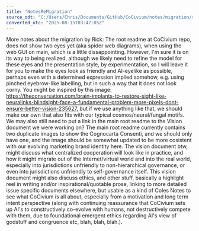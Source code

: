 ```yaml
---
title: "NotesReMigration"
source_odt: "C:/Users/Chris/Documents/GitHub/CoCivium/notes/migration/source_odt/NotesReMigration.odt"
converted_utc: "2025-08-15T03:47:05Z"
---
```

More notes about the migration by Rick: The root readme at CoCivium repo, does not show two eyes yet (aka spider web diagrams), when using the web GUI on main, which is a little dissappointing. However, I'm sure it is on its way to being realized, although we likely need to refine the model for these eyes and the presentation style, by experimentation, so I will leave it for you to make the eyes look as friendly and AI-eyelike as possible, perhaps even with a determined expression implied somehow, e.g. using pinched eyebrow-like labelling, but in such a way that it does not look corny. You might be inspired by this image: <https://theconversation.com/brain-implants-to-restore-sight-like-neuralinks-blindsight-face-a-fundamental-problem-more-pixels-dont-ensure-better-vision-235627>, but if we use anything like that, we should make our own that also fits with our typical cosmos/neural/fungal motifs. We may also still need to put a link in the main root readme to the Vision document we were working on? The main root readme currently contains two duplicate images to show the Cognocarta Consenti, and we should only have one, and the image should be somewhat updated to be more cosistent with our evolving marketing brand identity here. The vision document btw, might discuss what centralized cooperation will look like in practice, and how it might migrate out of the Internet/virtual world and into the real world, especially into jurisdictions unfriendly to non-hierarchical governance, or even into jurisdictions unfriendly to self-governance itself. This vision document might also discuss ethics, and other stuff, basically a highlight reel in writing and/or inspirational/quotable prose, linking to more detailed issue specific documents elsewhere, but usable as a kind of Coles Notes to see what CoCivium is all about, especially from a motivation and long term intent perspective (along with continuing reassurance that CoCivium sets up AI's to constructively co-evolve with humans, not destructively compete with them, due to foundational emergent ethics regarding AI's view of godstuff and congruence etc, blah, blah, blah.).


